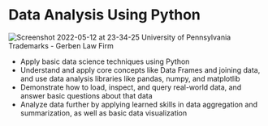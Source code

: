 # Data Analysis Using Python
![Screenshot 2022-05-12 at 23-34-25 University of Pennsylvania Trademarks - Gerben Law Firm](https://user-images.githubusercontent.com/75258625/168163406-aba976b2-2af8-4439-8b98-0fc01d01e50b.png)

* Apply basic data science techniques using Python
* Understand and apply core concepts like Data Frames and joining data, and use data analysis libraries like pandas, numpy, and matplotlib
* Demonstrate how to load, inspect, and query real-world data, and answer basic questions about that data
* Analyze data further by applying learned skills in data aggregation and summarization, as well as basic data visualization

